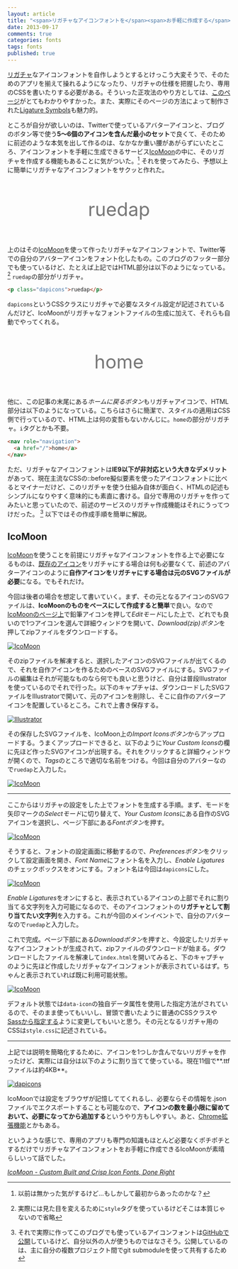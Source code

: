 ```yaml
---
layout: article
title: "<span>リガチャなアイコンフォントを</span><span>お手軽に作成する</span>"
date: 2013-09-17
comments: true
categories: fonts
tags: fonts
published: true
---
```


[リガチャ](http://ja.wikipedia.org/wiki/%E5%90%88%E5%AD%97)なアイコンフォントを自作しようとするとけっこう大変そうで、そのためのアプリを揃えて操れるようになったり、リガチャの仕様を把握したり、専用のCSSを書いたりする必要がある。そういった正攻法のやり方としては、[このページ](http://kudakurage.hatenadiary.com/entry/20120720/1342749116)がとてもわかりやすかった。また、実際にそのページの方法によって制作された[Ligature Symbols](http://kudakurage.com/ligature_symbols/)も魅力的。

<!-- READMORE -->

ところが自分が欲しいのは、Twitterで使っているアバターアイコンと、ブログのボタン等で使う**5〜6個のアイコンを含んだ最小のセット**で良くて、そのために前述のような本気を出して作るのは、なかなか重い腰があがらずにいたところ、アイコンフォントを手軽に生成できるサービス[IcoMoon](http://icomoon.io/app/)の中に、そのリガチャを作成する機能もあることに気がついた。[^1] それを使ってみたら、予想以上に簡単にリガチャなアイコンフォントをサクッと作れた。

[^1]: 以前は無かった気がするけど…もしかして最初からあったのかな？

<p class="dapicons" style="display: block; text-align: center; font-size: 3em; margin: 1.3em 0; color: #777;">ruedap</p>

上のはその[IcoMoon](http://icomoon.io/app/)を使って作ったリガチャなアイコンフォントで、Twitter等での自分のアバターアイコンをフォント化したもの。このブログのフッター部分でも使っているけど、たとえば上記ではHTML部分は以下のようになっている。[^2] `ruedap`の部分がリガチャ。

[^2]: 実際には見た目を変えるために`style`タグを使っているけどそこは本質じゃないので省略

~~~ html
<p class="dapicons">ruedap</p>
~~~

`dapicons`というCSSクラスにリガチャで必要なスタイル設定が記述されているんだけど、IcoMoonがリガチャなフォントファイルの生成に加えて、それらも自動でやってくれる。

<p class="dapicons" style="display: block; text-align: center; font-size: 3em; margin: 1.3em 0; color: #777;">home</p>

他に、この記事の末尾にある*ホームに戻るボタン*もリガチャアイコンで、HTML部分は以下のようになっている。こちらはさらに簡潔で、スタイルの適用はCSS側で行っているので、HTML上は何の変哲もないかんじに。`home`の部分がリガチャ。`i`タグとかも不要。

~~~ html
<nav role="navigation">
  <a href="/">home</a>
</nav>
~~~

ただ、リガチャなアイコンフォントは**IE9以下が非対応という大きなデメリット**があって、現在主流なCSSの::before擬似要素を使ったアイコンフォントに比べるとマイナーだけど、このリガチャを使う仕組み自体が面白く、HTMLの記述もシンプルになりやすく意味的にも素直に書ける。自分で専用のリガチャを作ってみたいと思っていたので、前述のサービスのリガチャ作成機能はそれにうってつけだった。 [^3] 以下ではその作成手順を簡単に解説。

[^3]: それで実際に作ってこのブログでも使っているアイコンフォントは[GitHubで公開](https://github.com/ruedap/dapicons)しているけど、自分以外の人が使うものではなさそう。公開しているのは、主に自分の複数プロジェクト間でgit submoduleを使って共有するため

## IcoMoon

[IcoMoon](http://icomoon.io/app/)を使うことを前提にリガチャなアイコンフォントを作る上で必要になるものは、[既存のアイコン](http://icomoon.io/app/#library)をリガチャにする場合は何も必要なくて、前述のアバターアイコンのように**自作アイコンをリガチャにする場合は元のSVGファイルが必要**になる。でもそれだけ。

今回は後者の場合を想定して書いていく。まず、その元となるアイコンのSVGファイルは、**IcoMoonのものをベースにして作成すると簡単**で良い。なので[IcoMoonのページ上](http://icomoon.io/app/)で鉛筆アイコンを押して*Editモード*にした上で、どれでも良いので1つアイコンを選んで詳細ウィンドウを開いて、*Download(zip)ボタン*を押してzipファイルをダウンロードする。

[![IcoMoon](/assets/2013/09/17/ligature-icon-fonts-01.png)](/assets/2013/09/17/ligature-icon-fonts-01.png)

そのzipファイルを解凍すると、選択したアイコンのSVGファイルが出てくるので、それを自作アイコンを作るためのベースのSVGファイルにする。SVGファイルの編集はそれが可能なものなら何でも良いと思うけど、自分は普段Illustratorを使っているのでそれで行った。以下のキャプチャは、ダウンロードしたSVGファイルをIllustratorで開いて、元のアイコンを削除し、そこに自作のアバターアイコンを配置しているところ。これで上書き保存する。


[![Illustrator](/assets/2013/09/17/ligature-icon-fonts-02.png)](/assets/2013/09/17/ligature-icon-fonts-02.png)

その保存したSVGファイルを、IcoMoon上の*Import Iconsボタン*からアップロードする。うまくアップロードできると、以下のように*Your Custom Icons*の欄に先ほど作ったSVGアイコンが出現する。それをクリックすると詳細ウィンドウが開くので、*Tags*のところで適切な名前をつける。今回は自分のアバターなので`ruedap`と入力した。

[![IcoMoon](/assets/2013/09/17/ligature-icon-fonts-03.png)](/assets/2013/09/17/ligature-icon-fonts-03.png)

* * *

ここからはリガチャの設定をした上でフォントを生成する手順。まず、モードを矢印マークの*Selectモード*に切り替えて、*Your Custom Icons*にある自作のSVGアイコンを選択し、ページ下部にある*Fontボタン*を押す。

[![IcoMoon](/assets/2013/09/17/ligature-icon-fonts-04.png)](/assets/2013/09/17/ligature-icon-fonts-04.png)

そうすると、フォントの設定画面に移動するので、*Preferencesボタン*をクリックして設定画面を開き、*Font Name*にフォント名を入力し、*Enable Ligatures*のチェックボックスをオンにする。フォント名は今回は`dapicons`にした。

[![IcoMoon](/assets/2013/09/17/ligature-icon-fonts-05.png)](/assets/2013/09/17/ligature-icon-fonts-05.png)

*Enable Ligatures*をオンにすると、表示されているアイコンの上部でそれに割り当てる文字列を入力可能になるので、そのアイコンフォントの**リガチャとして割り当てたい文字列**を入力する。これが今回のメインイベントで、自分のアバターなので`ruedap`と入力した。

これで完成。ページ下部にある*Downloadボタン*を押すと、今設定したリガチャなアイコンフォントが生成されて、zipファイルのダウンロードが始まる。ダウンロードしたファイルを解凍して`index.html`を開いてみると、下のキャプチャのように先ほど作成したリガチャなアイコンフォントが表示されているはず。ちゃんと表示されていれば既に利用可能状態。

[![IcoMoon](/assets/2013/09/17/ligature-icon-fonts-06.png)](/assets/2013/09/17/ligature-icon-fonts-06.png)

デフォルト状態では`data-icon`の独自データ属性を使用した指定方法がされているので、そのまま使ってもいいし、冒頭で書いたように普通のCSSクラスや[Sassから指定する](https://github.com/ruedap/dapicons/blob/6a2831d63b470f539300355e5e924d7112132d13/_dapicons-font-face.sass)ように変更してもいいと思う。その元となるリガチャ用のCSSは`style.css`に記述されている。

* * *

上記では説明を簡略化するために、アイコンを1つしか含んでないリガチャを作ったけど、実際には自分は以下のように割り当てて使っている。現在11個で**.ttfファイルは約4KB**。

[![dapicons](/assets/2013/09/17/ligature-icon-fonts-07.png)](/assets/2013/09/17/ligature-icon-fonts-07.png)

IcoMoonでは設定をブラウザが記憶しててくれるし、必要ならその情報を.jsonファイルでエクスポートすることも可能なので、**アイコンの数を最小限に留めておいて、必要になってから追加する**というやり方もしやすい。あと、[Chrome拡張機能](https://chrome.google.com/webstore/detail/icomoon/kppingdhhalimbaehfmhldppemnmlcjd)とかもある。


というような感じで、専用のアプリも専門の知識もほとんど必要なくポチポチとするだけでリガチャなアイコンフォントをお手軽に作成できるIcoMoonが素晴らしいって話でした。

<cite>[IcoMoon - Custom Built and Crisp Icon Fonts, Done Right](http://icomoon.io/)</cite>
